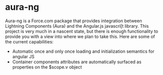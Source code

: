 aura-ng
=======
Aura-ng is a Force.com package that provides integration between Lightning Components (Aura) and the Angular.js javascri[t library. This project is very much in a nascent state, but there is enough functionality to provide you with a view into where we plan to take this. Here are some of the current capabilities:

- Automatic once and only once loading and initialization semantics for angular JS
- Container components attributes are automatically surfaced as properties on the $scope.v object
